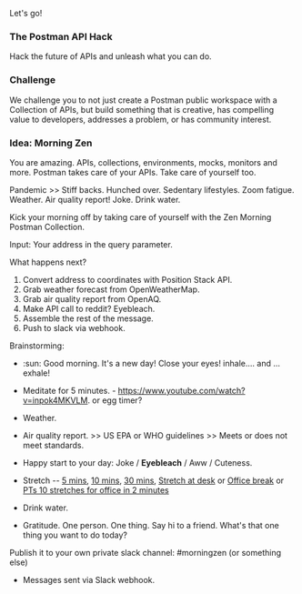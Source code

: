 Let's go!

### The Postman API Hack
Hack the future of APIs and unleash what you can do.


### Challenge

We challenge you to not just create a Postman public workspace with a Collection of APIs, but build something that is creative, has compelling value to developers, addresses a problem, or has community interest.

### Idea: Morning Zen

You are amazing. APIs, collections, environments, mocks, monitors and more. Postman takes care of your APIs. Take care of yourself too. 

Pandemic >> Stiff backs. Hunched over. Sedentary lifestyles. Zoom fatigue. Weather. Air quality report! Joke. Drink water. 

Kick your morning off by taking care of yourself with the Zen Morning Postman Collection.

Input: Your address in the query parameter. 

What happens next?
1. Convert address to coordinates with Position Stack API.  
2. Grab weather forecast from OpenWeatherMap.
3. Grab air quality report from OpenAQ.
4. Make API call to reddit? Eyebleach.
5. Assemble the rest of the message.
6. Push to slack via webhook.

Brainstorming:

* :sun: Good morning. It's a new day! Close your eyes! inhale.... and ... exhale! 

* Meditate for 5 minutes. - https://www.youtube.com/watch?v=inpok4MKVLM. or egg timer?

* Weather. 

* Air quality report. >> US EPA or WHO guidelines >> Meets or does not meet standards.

* Happy start to your day: Joke / **Eyebleach** / Aww / Cuteness.

* Stretch -- [5 mins](https://www.youtube.com/watch?v=2L2lnxIcNmo), [10 mins](https://www.youtube.com/watch?v=4pKly2JojMw), [30 mins](https://www.youtube.com/watch?v=OMu6OKF5Z1k), [Stretch at desk](https://www.youtube.com/watch?v=tAUf7aajBWE) or [Office break](https://www.youtube.com/watch?v=M-8FvC3GD8c) or [PTs 10 stretches for office in 2 minutes](https://youtu.be/w1INfs260DY?t=490)

* Drink water.

* Gratitude. One person. One thing. Say hi to a friend. What's that one thing you want to do today?

Publish it to your own private slack channel: #morningzen (or something else)

* Messages sent via Slack webhook.
